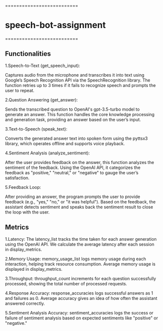 ==========================
 # speech-bot-assignment
 ==========================

 Functionalities
 ---------------

1.Speech-to-Text (get_speech_input):

Captures audio from the microphone and transcribes it into text using Google’s Speech Recognition API via the SpeechRecognition library.
The function retries up to 3 times if it fails to recognize speech and prompts the user to repeat.

2.Question Answering (get_answer):

Sends the transcribed question to OpenAI's gpt-3.5-turbo model to generate an answer.
This function handles the core knowledge processing and generation task, providing an answer based on the user’s input.

3.Text-to-Speech (speak_text):

Converts the generated answer text into spoken form using the pyttsx3 library, which operates offline and supports voice playback.

4.Sentiment Analysis (analyze_sentiment):

After the user provides feedback on the answer, this function analyzes the sentiment of the feedback.
Using the OpenAI API, it categorizes the feedback as "positive," "neutral," or "negative" to gauge the user’s satisfaction.

5.Feedback Loop:

After providing an answer, the program prompts the user to provide feedback (e.g., "yes," "no," or "it was helpful").
Based on the feedback, the assistant detects sentiment and speaks back the sentiment result to close the loop with the user.


Metrics
---------------------------

1.Latency:
The latency_list tracks the time taken for each answer generation using the OpenAI API.
We calculate the average latency after each session in display_metrics.


2.Memory Usage:
memory_usage_list logs memory usage during each interaction, helping track resource consumption.
Average memory usage is displayed in display_metrics.

3.Throughput:
throughput_count increments for each question successfully processed, showing the total number of processed requests.


4.Response Accuracy:
response_accuracies logs successful answers as 1 and failures as 0. Average accuracy gives an idea of how often the assistant answered correctly.


5.Sentiment Analysis Accuracy:
sentiment_accuracies logs the success or failure of sentiment analysis based on expected sentiments like "positive" or "negative."
